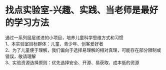 # 找点实验室-兴趣、实践、当老师是最好的学习方法
通过一系列层层递进的小项目，培养儿童科学思维方式和习惯  
1、本实验室目标群体：儿童、青少年、创客爱好者  
2、为了儿童便于理解，我们偏向于选择易理解的相对真理，可能存在部分限制或错误，敬请理解  
3、实验资源选择原则：优先选择安全、开源、易获取、成本低的资源
